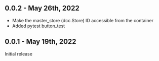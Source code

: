 ## 0.0.2 - May 26th, 2022

- Make the master_store (dcc.Store) ID accessible from the container
- Added pytest button_test

## 0.0.1 - May 19th, 2022

Initial release